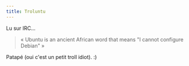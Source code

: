 ```yaml
---
title: Troluntu
---
```


Lu sur IRC...

> « Ubuntu is an ancient African word that means "I cannot configure Debian" »

Patapé (oui c'est un petit troll idiot). :)

